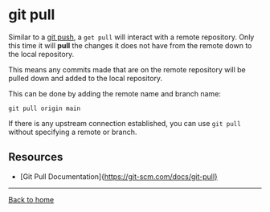 # git pull

Similar to a [git push](./Push.md), a `get pull` will interact with a remote repository. Only this time it will **pull** the changes it does not have from the remote down to the local repository.

This means any commits made that are on the remote repository will be pulled down and added to the local repository.

This can be done by adding the remote name and branch name:
```
git pull origin main
```

If there is any upstream connection established, you can use `git pull` without specifying a remote or branch.

## Resources

- [Git Pull Documentation]{https://git-scm.com/docs/git-pull}
---

[Back to home](../README.md)
